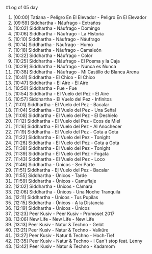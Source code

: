 #Log of 05 day

1. [00:00] Tatiana - Peligro En El Elevador - Peligro En El Elevador
1. [09:59] Siddhartha - Náufrago - Extraños
1. [10:02] Siddhartha - Náufrago - Domingo
1. [10:06] Siddhartha - Náufrago - La Historia
1. [10:10] Siddhartha - Náufrago - Náufrago
1. [10:14] Siddhartha - Náufrago - Humo
1. [10:18] Siddhartha - Náufrago - Camaleón
1. [10:22] Siddhartha - Náufrago - Color
1. [10:25] Siddhartha - Náufrago - El Poema y la Caja
1. [10:29] Siddhartha - Náufrago - Nunca es Nunca
1. [10:38] Siddhartha - Náufrago - Mi Castillo de Blanca Arena
1. [10:41] Siddhartha - El Chico - El Chico
1. [10:47] Siddhartha - El Aire - El Aire
1. [10:50] Siddhartha - Fue - Fue
1. [10:54] Siddhartha - El Vuelo del Pez - El Aire
1. [10:57] Siddhartha - El Vuelo del Pez - Infinitos
1. [11:01] Siddhartha - El Vuelo del Pez - Bacalar
1. [11:04] Siddhartha - El Vuelo del Pez - Una Señal
1. [11:08] Siddhartha - El Vuelo del Pez - El Deshielo
1. [11:12] Siddhartha - El Vuelo del Pez - Ecos de Miel
1. [11:16] Siddhartha - El Vuelo del Pez - Al Anochecer
1. [11:19] Siddhartha - El Vuelo del Pez - Gota a Gota
1. [11:22] Siddhartha - El Vuelo del Pez - Tonight
1. [11:26] Siddhartha - El Vuelo del Pez - Gota a Gota
1. [11:38] Siddhartha - El Vuelo del Pez - Tonight
1. [11:39] Siddhartha - El Vuelo del Pez - Fogata
1. [11:43] Siddhartha - El Vuelo del Pez - Loco
1. [11:46] Siddhartha - Únicos - Ser Parte
1. [11:51] Siddhartha - El Vuelo del Pez - Bacalar
1. [11:55] Siddhartha - Únicos - Tarde
1. [11:59] Siddhartha - Únicos - Camuflaje
1. [12:02] Siddhartha - Únicos - Cámara
1. [12:06] Siddhartha - Únicos - Una Noche Tranquila
1. [12:11] Siddhartha - Únicos - Tus Pupilas
1. [12:15] Siddhartha - Únicos - A la Distancia
1. [12:19] Siddhartha - Únicos - Únicos
1. [12:23] Peer Kusiv - Peer Kusiv - Promoset 2017
1. [13:06] New Life - New Life - New Life
1. [13:13] Peer Kusiv - Natur & Techno - Gelöt
1. [13:21] Peer Kusiv - Natur & Techno - Valküre
1. [13:27] Peer Kusiv - Natur & Techno - Hoch-Tief
1. [13:35] Peer Kusiv - Natur & Techno - I Can´t stop feat. Lenny
1. [13:42] Peer Kusiv - Natur & Techno - Kadamom
